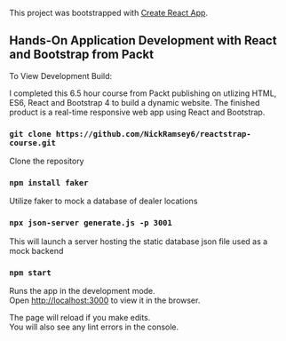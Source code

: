 This project was bootstrapped with [Create React App](https://github.com/facebook/create-react-app).

## Hands-On Application Development with React and Bootstrap from Packt

To View Development Build:

I completed this 6.5 hour course from Packt publishing on utlizing HTML, ES6, React and Bootstrap 4 to build a dynamic website. The finished product is a real-time responsive web app using React and Bootstrap.

### `git clone https://github.com/NickRamsey6/reactstrap-course.git`

Clone the repository

### `npm install faker`

Utilize faker to mock a database of dealer locations

### `npx json-server generate.js -p 3001`

This will launch a server hosting the static database json file used as a mock backend

### `npm start`

Runs the app in the development mode.<br>
Open [http://localhost:3000](http://localhost:3000) to view it in the browser.

The page will reload if you make edits.<br>
You will also see any lint errors in the console.


